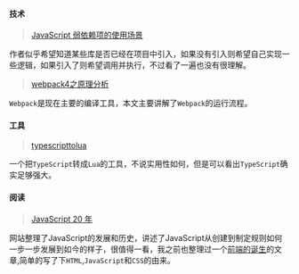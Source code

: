 #### 技术

> [JavaScript 弱依赖项的使用场景](https://mp.weixin.qq.com/s/u_p1gGNcG6uDsIwBNRPj_Q)

 作者似乎希望知道某些库是否已经在项目中引入，如果没有引入则希望自己实现一些逻辑，如果引入了则希望调用并执行，不过看了一遍也没有很理解。


> [webpack4之原理分析
](https://mp.weixin.qq.com/s/3RHYEZOrC2xXUvqdT4qf5g)

`Webpack`是现在主要的编译工具，本文主要讲解了`Webpack`的运行流程。

#### 工具

> [typescripttolua](https://typescripttolua.github.io/)

一个把`TypeScript`转成`Lua`的工具，不说实用性如何，但是可以看出`TypeScript`确实足够强大。



#### 阅读

> [JavaScript 20 年](https://cn.history.js.org/index.html)

网站整理了JavaScript的发展和历史，讲述了JavaScript从创建到制定规则如何一步一步发展到如今的样子，很值得一看，我之前也整理过一个[前端的诞生](https://zhuchentong.cn/docs/posts/web-1531464765405.html)的文章,简单的写了下`HTML`,`JavaScript`和`CSS`的由来。


